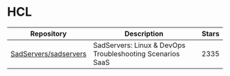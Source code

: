 # HCL

| Repository                                                        | Description                                               | Stars |
| ----------------------------------------------------------------- | --------------------------------------------------------- | ----- |
| [SadServers/sadservers](https://github.com/SadServers/sadservers) | SadServers: Linux & DevOps Troubleshooting Scenarios SaaS | 2335  |
